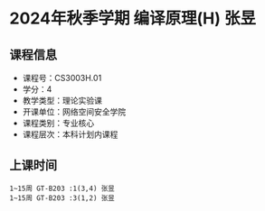 # 2024年秋季学期 编译原理(H) 张昱






## 课程信息

- 课程号：CS3003H.01
- 学分：4
- 教学类型：理论实验课
- 开课单位：网络空间安全学院
- 课程类别：专业核心
- 课程层次：本科计划内课程

## 上课时间

```
1~15周 GT-B203 :1(3,4) 张昱
1~15周 GT-B203 :3(1,2) 张昱
```

